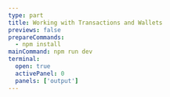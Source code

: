 ```yaml
---
type: part
title: Working with Transactions and Wallets
previews: false
prepareCommands:
  - npm install
mainCommand: npm run dev
terminal:
  open: true
  activePanel: 0
  panels: ['output']
---
```

